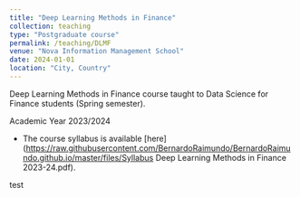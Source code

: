 ```yaml
---
title: "Deep Learning Methods in Finance"
collection: teaching
type: "Postgraduate course"
permalink: /teaching/DLMF
venue: "Nova Information Management School"
date: 2024-01-01
location: "City, Country"
---
```



Deep Learning Methods in Finance course taught to Data Science for Finance students (Spring semester).

Academic Year 2023/2024

* The course syllabus is available [here](https://raw.githubusercontent.com/BernardoRaimundo/BernardoRaimundo.github.io/master/files/Syllabus Deep Learning Methods in Finance 2023-24.pdf).

test

<!--  

Heading 1
======

Heading 2
======

Heading 3
======

-->